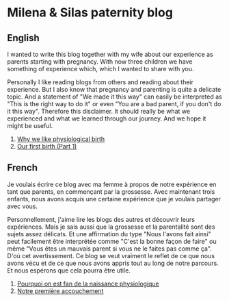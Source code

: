 # Milena & Silas paternity blog



## English

I wanted to write this blog together with my wife about our experience as parents starting with pregnancy. 
With now three children we have something of experience which, which I wanted to share with you.

Personally I like reading blogs from others and reading about their experience.
But I also know that pregnancy and parenting is quite a delicate topic.
And a statement of "We made it this way" can easily be interpreted as "This is the right way to do it" or even "You are a bad parent, if you don't do it this way".
Therefore this disclaimer. 
It should really be what we experienced and what we learned through our journey.
And we hope it might be useful. 




1. [Why we like physiological birth](en/physiological_birth.md)
2. [Our first birth (Part 1)](en/first_birth.md)

## French

Je voulais écrire ce blog avec ma femme à propos de notre expérience en tant que parents, en commençant par la grossesse.
Avec maintenant trois enfants, nous avons acquis une certaine expérience que je voulais partager avec vous.

Personnellement, j'aime lire les blogs des autres et découvrir leurs expériences.
Mais je sais aussi que la grossesse et la parentalité sont des sujets assez délicats.
Et une affirmation du type "Nous l'avons fait ainsi" peut facilement être interprétée comme "C'est la bonne façon de faire" ou même "Vous êtes un mauvais parent si vous ne le faites pas comme ça".
D'où cet avertissement.
Ce blog se veut vraiment le reflet de ce que nous avons vécu et de ce que nous avons appris tout au long de notre parcours.
Et nous espérons que cela pourra être utile.


1. [Pourquoi on est fan de la naissance physiologique](fr/naissance_physiologique.md)
2. [Notre première accouchement](fr/premiere_accouchement.md)
